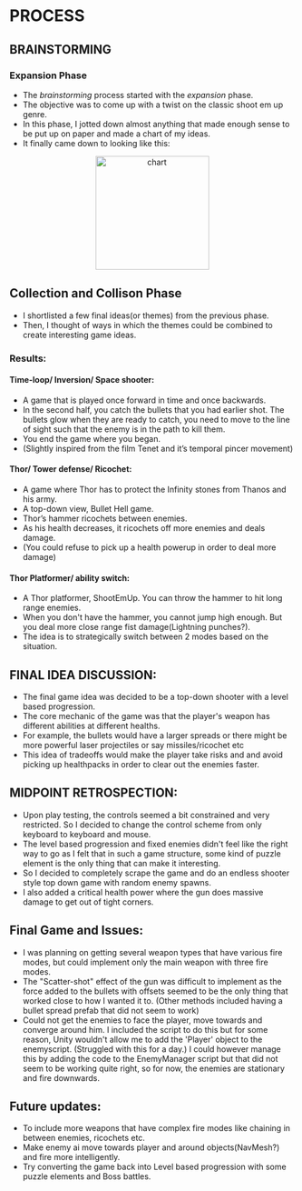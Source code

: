 # PROCESS

## BRAINSTORMING

### Expansion Phase

- The _brainstorming_ process started with the _expansion_ phase.
- The objective was to come up with a twist on the classic shoot em up genre.
- In this phase, I jotted down almost anything that made enough sense to be put up on paper and made a chart of my ideas.
- It finally came down to looking like this:

<center>
<img align="center" src="chart.png" alt="chart" width="200"/>
</center>

## Collection and Collison Phase

- I shortlisted a few final ideas(or themes) from the previous phase.
- Then, I thought of ways in which the themes could be combined to create interesting game ideas.

### Results:

#### **Time-loop/ Inversion/ Space shooter:**

- A game that is played once forward in time and once backwards.
- In the second half, you catch the bullets that you had earlier shot. The bullets glow when they are ready to catch, you need to move to the line of sight such that the enemy is in the path to kill them.
- You end the game where you began.
- (Slightly inspired from the film Tenet and it’s temporal pincer movement)

#### **Thor/ Tower defense/ Ricochet:**

- A game where Thor has to protect the Infinity stones from Thanos and his army.
- A top-down view, Bullet Hell game.
- Thor’s hammer ricochets between enemies.
- As his health decreases, it ricochets off more enemies and deals damage.
- (You could refuse to pick up a health powerup in order to deal more damage)

#### **Thor Platformer/ ability switch:**

- A Thor platformer, ShootEmUp.
  You can throw the hammer to hit long range enemies.
- When you don't have the hammer, you cannot jump high enough. But you deal more close range fist damage(Lightning punches?).
- The idea is to strategically switch between 2 modes based on the situation.

## FINAL IDEA DISCUSSION:

- The final game idea was decided to be a top-down shooter with a level based progression.
- The core mechanic of the game was that the player's weapon has different abilities at different healths.
- For example, the bullets would have a larger spreads or there might be more powerful laser projectiles or say missiles/ricochet etc
- This idea of tradeoffs would make the player take risks and and avoid picking up healthpacks in order to clear out the enemies faster.

## MIDPOINT RETROSPECTION:

- Upon play testing, the controls seemed a bit constrained and very restricted. So I decided to change the control scheme from only keyboard to keyboard and mouse.
- The level based progression and fixed enemies didn't feel like the right way to go as I felt that in such a game structure, some kind of puzzle element is the only thing that can make it interesting.
- So I decided to completely scrape the game and do an endless shooter style top down game with random enemy spawns.
- I also added a critical health power where the gun does massive damage to get out of tight corners.

## Final Game and Issues:

- I was planning on getting several weapon types that have various fire modes, but could implement only the main weapon with three fire modes.
- The "Scatter-shot" effect of the gun was difficult to implement as the force added to the bullets with offsets seemed to be the only thing that worked close to how I wanted it to. (Other methods included having a bullet spread prefab that did not seem to work)
- Could not get the enemies to face the player, move towards and converge around him. I included the script to do this but for some reason, Unity wouldn't allow me to add the 'Player' object to the enemyscript. (Struggled with this for a day.) I could however manage this by adding the code to the EnemyManager script but that did not seem to be working quite right, so for now, the enemies are stationary and fire downwards.

## Future updates:

- To include more weapons that have complex fire modes like chaining in between enemies, ricochets etc.
- Make enemy ai move towards player and around objects(NavMesh?) and fire more intelligently.
- Try converting the game back into Level based progression with some puzzle elements and Boss battles.
